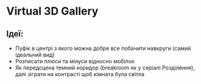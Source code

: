# Virtual 3D Gallery
## Ідеї:
- Пуфік в центрі з якого можна добре все побачити навкруги (самий ідеальний вид)
- Розписати плюси та мінуси відносно мобілок
- Як передсцена темний коридор (breakroom як у серіалі Розділення), далі зіграти на контрасті щоб кімната була світла